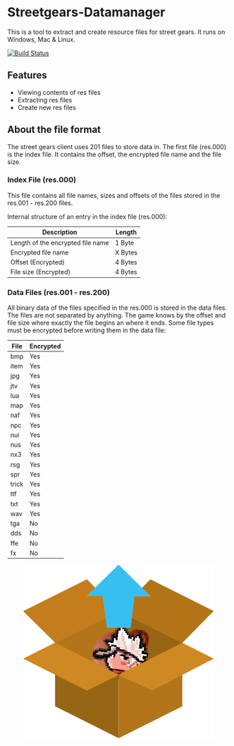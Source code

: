 # Streetgears-Datamanager
This is a tool to extract and create resource files for street gears.
It runs on Windows, Mac & Linux.

[![Build Status](https://travis-ci.org/itsexe/Streetgears-Datamanager.svg)](https://travis-ci.org/itsexe/Streetgears-Datamanager)

## Features
+ Viewing contents of res files
+ Extracting res files
+ Create new res files

## About the file format
The street gears client uses 201 files to store data in.
The first file (res.000) is the index file. It contains the offset, the encrypted file name and the file size.

### Index File (res.000)
This file contains all file names, sizes and offsets of the files stored in the res.001 - res.200 files.

Internal structure of an entry in the index file (res.000):

Description | Length
--- | -----------
Length of the encrypted file name   | 1 Byte
Encrypted file name  | X Bytes
Offset (Encrypted)  | 4 Bytes
File size (Encrypted)   | 4 Bytes

### Data Files (res.001 - res.200)
All binary data of the files specified in the res.000 is stored in the data files.
The files are not separated by anything. The game knows by the offset and file size where exactly the file begins an where it ends.
Some file types must be encrypted before writing them in the data file:

File | Encrypted
--- | -----------
bmp   | Yes
item  | Yes
jpg  | Yes
jtv   | Yes
lua   | Yes
map   | Yes
naf   | Yes
npc   | Yes
nui   | Yes
nus   | Yes
nx3   | Yes
rsg   | Yes
spr   | Yes
trick   | Yes
ttf   | Yes
txt   | Yes
wav   | Yes
tga   | No
dds   | No
ffe   | No
fx   | No


<p align="center">
  <img src="https://raw.githubusercontent.com/itsexe/Streetgears-Datamanager/master/unpack.png" alt="Logo"/>
</p>
